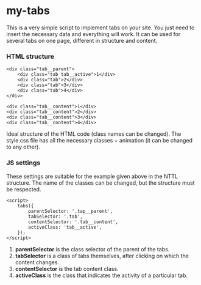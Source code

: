 # my-tabs

This is a very simple script to implement tabs on your site. You just need to insert the necessary data and everything will work. It can be used for several tabs on one page, different in structure and content.

### HTML structure

    <div class="tab__parent">
        <div class="tab tab__active">1</div>
        <div class="tab">2</div>
        <div class="tab">3</div>
        <div class="tab">4</div>
    </div>

    <div class="tab__content">1</div>
    <div class="tab__content">2</div>
    <div class="tab__content">3</div>
    <div class="tab__content">4</div>
    
Ideal structure of the HTML code (class names can be changed). The style.css file has all the necessary classes + animation (it can be changed to any other).

### JS settings

These settings are suitable for the example given above in the NTTL structure. The name of the classes can be changed, but the structure must be respected.

    <script>
        tabs({
            parentSelector: '.tap__parent',
            tabSelector: '.tab',
            contentSelector: '.tab__content',
            activeClass: 'tab__active',
        });
    </script>
    
1. **parentSelector** is the class selector of the parent of the tabs.
2. **tabSelector** is a class of tabs themselves, after clicking on which the content changes.
3. **contentSelector** is the tab content class.
4. **activeClass** is the class that indicates the activity of a particular tab.
    

